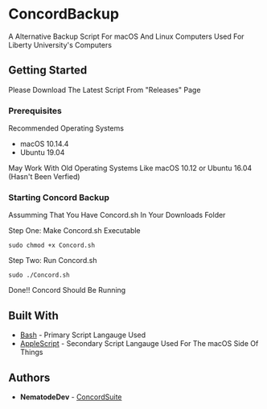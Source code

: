 # ConcordBackup

A Alternative Backup Script For macOS And Linux Computers Used For Liberty University's Computers

## Getting Started

Please Download The Latest Script From "Releases" Page

### Prerequisites

Recommended Operating Systems 
* macOS 10.14.4 
* Ubuntu 19.04

May Work With Old Operating Systems Like macOS 10.12 or Ubuntu 16.04 (Hasn't Been Verfied)

### Starting Concord Backup
Assumming That You Have Concord.sh In Your Downloads Folder

Step One:
Make Concord.sh Executable 
```
sudo chmod +x Concord.sh
```

Step Two:
Run Concord.sh

```
sudo ./Concord.sh
```
Done!! Concord Should Be Running

## Built With

* [Bash](https://www.gnu.org/software/bash/) - Primary Script Langauge Used
* [AppleScript](https://developer.apple.com/library/archive/documentation/AppleScript/Conceptual/AppleScriptX/AppleScriptX.html) - Secondary Script Langauge Used For The macOS Side Of Things

## Authors

* **NematodeDev** - [ConcordSuite](https://github.com/ConcordSuite)
